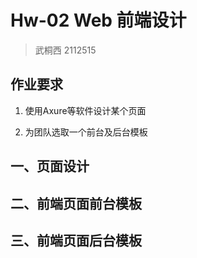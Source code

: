 # Hw-02 Web 前端设计

> 武桐西 2112515

## 作业要求

1. 使用Axure等软件设计某个页面

2. 为团队选取一个前台及后台模板

## 一、页面设计



## 二、前端页面前台模板



## 三、前端页面后台模板

